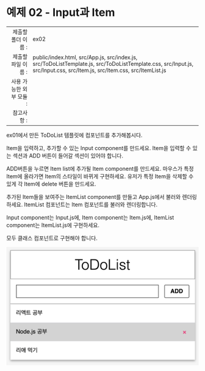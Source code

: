 # 예제 02 - Input과 Item

|                      |                    |
| --------------------:| ------------------ |
|   제출할 폴더 이름 :     |  ex02              |
|   제출할 파일 이름 :     |  public/index.html, src/App.js, src/index.js, src/ToDoListTemplate.js, src/ToDoListTemplate.css, src/Input.js, src/Input.css, src/Item.js, src/Item.css, src/ItemList.js           |
|   사용 가능한 외부 모듈 : |                 |
|   참고사항 :           |                  |

ex01에서 만든 ToDoList 템플릿에 컴포넌트를 추가해봅시다.

Item을 입력하고, 추가할 수 있는 Input component를 만드세요.
Item을 입력할 수 있는 섹션과 ADD 버튼이 들어갈 섹션이 있어야 합니다.

ADD버튼을 누르면 Item list에 추가될 Item component를 만드세요.
마우스가 특정 Item에 올라가면 Item의 스타일이 바뀌게 구현하세요.
유저가 특정 Item을 삭제할 수 있게 각 Item에 delete 버튼을 만드세요.

추가된 Item들을 보여주는 ItemList component를 만들고 App.js에서 불러와 렌더링하세요.
ItemList 컴포넌트는 Item 컴포넌트를 불러와 렌더링합니다.

Input component는 Input.js에, Item component는 Item.js에, ItemList component는 ItemList.js에 구현하세요.

모두 클래스 컴포넌트로 구현해야 합니다.

![ex02](./ex02.png)
